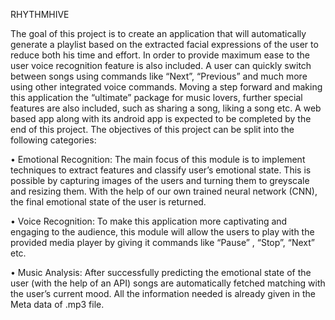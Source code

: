 RHYTHMHIVE

The goal of this project is to create an application that will automatically generate a playlist based on the extracted facial expressions of the user to reduce both his time and effort. In order to provide maximum ease to the user voice recognition feature is also included. A user can quickly switch between songs using commands like “Next”, “Previous” and much more using other integrated voice commands. Moving a step forward and making this application the “ultimate” package for music lovers, further special features are also included, such as sharing a song, liking a song etc. A web based app along with its android app is expected to be completed by the end of this project.
The objectives of this project can be split into the following categories:

•	Emotional Recognition:
The main focus of this module is to implement techniques to extract features and classify user’s emotional state. This is possible by capturing images of the users and turning them to greyscale and resizing them. With the help of our own trained neural network (CNN), the final emotional state of the user is returned.

•	 Voice Recognition:
To make this application more captivating and engaging to the audience, this module will allow the users to play with the provided media player by giving it commands like “Pause” , “Stop”, “Next” etc.  

•	 Music Analysis:
After successfully predicting the emotional state of the user (with the help of an API) songs are automatically fetched matching with the user’s current mood. All the information needed is already given in the Meta data of .mp3 file.
